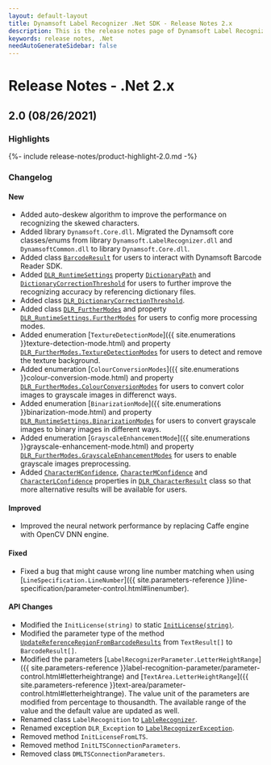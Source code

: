 ```yaml
---
layout: default-layout
title: Dynamsoft Label Recognizer .Net SDK - Release Notes 2.x
description: This is the release notes page of Dynamsoft Label Recognizer for .Net SDK version 2.x.
keywords: release notes, .Net
needAutoGenerateSidebar: false
---
```


# Release Notes - .Net 2.x

## 2.0 (08/26/2021)

### Highlights

{%- include release-notes/product-highlight-2.0.md -%}

### Changelog

#### New

- Added auto-deskew algorithm to improve the performance on recognizing the skewed characters.
- Added library `Dynamsoft.Core.dll`. Migrated the Dynamsoft core classes/enums from library `Dynamsoft.LabelRecognizer.dll` and `DynamsoftCommon.dll` to library `Dynamsoft.Core.dll`.
- Added class [`BarcodeResult`]({{site.dotnet_api}}barcode-result.html) for users to interact with Dynamsoft Barcode Reader SDK.
- Added [`DLR_RuntimeSettings`]({{site.dotnet_api}}dlr-runtime-settings.html) property [`DictionaryPath`]({{site.dotnet_api}}dlr-runtime-settings.html#dictionarypath) and [`DictionaryCorrectionThreshold`]({{site.dotnet_api}}dlr-runtime-settings.html#dictionarycorrectionthreshold) for users to further improve the recognizing accuracy by referencing dictionary files.
- Added class [`DLR_DictionaryCorrectionThreshold`]({{site.dotnet_api}}dlr-dictionary-correction-threshold.html).
- Added class [`DLR_FurtherModes`]({{site.dotnet_api}}dlr-further-modes.html) and property [`DLR_RuntimeSettings.FurtherModes`]({{site.dotnet_api}}dlr-runtime-settings.html#furthermodes) for users to config more processing modes.
- Added enumeration [`TextureDetectionMode`]({{ site.enumerations }}texture-detection-mode.html) and property [`DLR_FurtherModes.TextureDetectionModes`]({{site.dotnet_api}}dlr-further-modes.html#texturedetectionmodes) for users to detect and remove the texture background.
- Added enumeration [`ColourConversionModes`]({{ site.enumerations }}colour-conversion-mode.html) and property [`DLR_FurtherModes.ColourConversionModes`]({{site.dotnet_api}}dlr-further-modes.html#colourconversionmodes) for users to convert color images to grayscale images in differenct ways.
- Added enumeration [`BinarizationMode`]({{ site.enumerations }}binarization-mode.html) and property [`DLR_RuntimeSettings.BinarizationModes`]({{site.dotnet_api}}dlr-runtime-settings.html#binarizationmodes) for users to convert grayscale images to binary images in different ways.
- Added enumeration [`GrayscaleEnhancementMode`]({{ site.enumerations }}grayscale-enhancement-mode.html) and property [`DLR_FurtherModes.GrayscaleEnhancementModes`]({{site.dotnet_api}}dlr-further-modes.html#grayscaleenhancementmodes) for users to enable grayscale images preprocessing.  
- Added [`CharacterHConfidence`]({{site.dotnet_api}}dlr-character-result.html#characterhconfidence), [`CharacterMConfidence`]({{site.dotnet_api}}dlr-character-result.html#charactermconfidence) and [`CharacterLConfidence`]({{site.dotnet_api}}dlr-character-result.html#characterlconfidence) properties in [`DLR_CharacterResult`]({{site.dotnet_api}}dlr-character-result.html) class so that more alternative results will be available for users.

#### Improved

- Improved the neural network performance by replacing Caffe engine with OpenCV DNN engine.

#### Fixed

- Fixed a bug that might cause wrong line number matching when using [`LineSpecification.LineNumber`]({{ site.parameters-reference }}line-specification/parameter-control.html#linenumber).

#### API Changes

- Modified the `InitLicense(string)` to static [`InitLicense(string)`]({{site.dotnet_api}}label-recognizer.html#initlicense).
- Modified the parameter type of the method [`UpdateReferenceRegionFromBarcodeResults`]({{site.dotnet_api}}label-recognizer.html#updatereferenceregionfrombarcoderesults) from `TextResult[]` to `BarcodeResult[]`.
- Modified the parameters [`LabelRecognizerParameter.LetterHeightRange`]({{ site.parameters-reference }}label-recognition-parameter/parameter-control.html#letterheightrange) and [`TextArea.LetterHeightRange`]({{ site.parameters-reference }}text-area/parameter-control.html#letterheightrange). The value unit of the parameters are modified from percentage to thousandth. The available range of the value and the default value are updated as well.
- Renamed class `LabelRecognition` to [`LableRecognizer`]({{site.dotnet_api}}label-recognizer.html).
- Renamed exception `DLR_Exception` to [`LabelRecognizerException`](({{site.dotnet_api}}label-recognizer-exception.html)).
- Removed method `InitLicenseFromLTS`.
- Removed method `InitLTSConnectionParameters`.
- Removed class `DMLTSConnectionParameters`.

